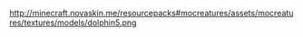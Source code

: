 http://minecraft.novaskin.me/resourcepacks#mocreatures/assets/mocreatures/textures/models/dolphin5.png